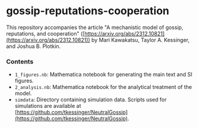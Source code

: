 # gossip-reputations-cooperation

This repository accompanies the article "A mechanistic model of gossip, reputations, and cooperation" ([https://arxiv.org/abs/2312.10821](https://arxiv.org/abs/2312.10821)) by Mari Kawakatsu, Taylor A. Kessinger, and Joshua B. Plotkin.  

### Contents
* ```1_figures.nb```: Mathematica notebook for generating the main text and SI figures.
* ```2_analysis.nb```: Mathematica notebook for the analytical treatment of the model.
* ```simdata```: Directory containing simulation data. Scripts used for simulations are available at [https://github.com/tkessinger/NeutralGossip](https://github.com/tkessinger/NeutralGossip).

